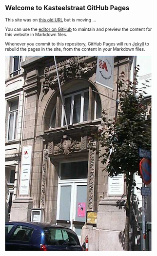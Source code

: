 ## Welcome to Kasteelstraat GitHub Pages

This site was on [this old URL](http://users.telenet.be/stefaan.janssens/Kasteelstraat/) but is moving ...

You can use the [editor on GitHub](https://github.com/StefkeJ/StefkeJ.github.io/edit/main/README.md) to maintain and preview the content for this website in Markdown files.

Whenever you commit to this repository, GitHub Pages will run [Jekyll](https://jekyllrb.com/) to rebuild the pages in the site, from the content in your Markdown files.


![Hogeschool](/docs/assets/images/HogeSchool2.jpg)